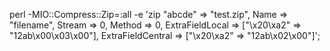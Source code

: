 perl -MIO::Compress::Zip=:all -e 'zip \"abcde"  => "test.zip", Name => "filename", Stream => 0, Method => 0, ExtraFieldLocal => ["\x20\xa2" => "12ab\x00\x03\x00"], ExtraFieldCentral => ["\x20\xa2" => "12ab\x02\x00"]';